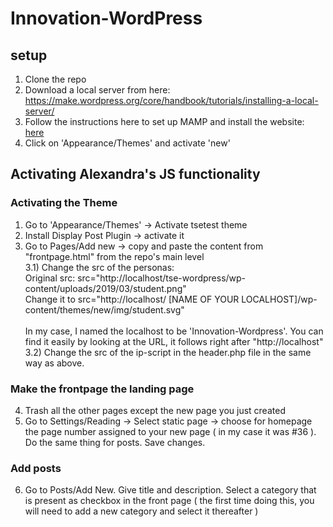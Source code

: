 # Innovation-WordPress
## setup
1) Clone the repo
2) Download a local server from here: https://make.wordpress.org/core/handbook/tutorials/installing-a-local-server/
3) Follow the instructions here to set up MAMP and install the website: [here](https://www.wpbeginner.com/wp-tutorials/how-to-install-wordpress-locally-on-mac-using-mamp/)
4) Click on 'Appearance/Themes' and activate 'new' 


## Activating Alexandra's JS functionality
### Activating the Theme
1) Go to 'Appearance/Themes' -> Activate tsetest theme
2) Install Display Post Plugin -> activate it
3) Go to Pages/Add new -> copy and paste the content from "frontpage.html" from the repo's main level <br>
3.1) Change the src of the personas: <br>
     Original src: src="http://<span></span>localhost/tse-wordpress/wp-content/uploads/2019/03/student.png" </br>
     Change it to src="http://<span></span>localhost/ [NAME OF YOUR LOCALHOST]/wp-content/themes/new/img/student.svg" <br> <br>
     In my case, I named the localhost to be 'Innovation-Wordpress'. You can find it easily by looking at the URL, it follows right after "http://<span></span>localhost"  <br>
3.2) Change the src of the ip-script in the header.php file in the same way as above.
### Make the frontpage the landing page
4) Trash all the other pages except the new page you just created
5) Go to Settings/Reading -> Select static page -> choose for homepage the page number assigned to your new page ( in my case it was #36 ). Do the same thing for posts. Save changes.
### Add posts
6) Go to Posts/Add New. Give title and description. Select a category that is present as checkbox in the front page ( the first time doing this, you will need to add a new category and select it thereafter )
